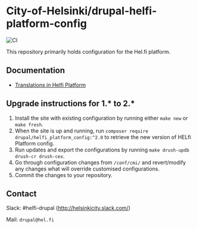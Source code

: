 # City-of-Helsinki/drupal-helfi-platform-config

![CI](https://github.com/City-of-Helsinki/drupal-helfi-platform-config/workflows/CI/badge.svg)

This repository primarily holds configuration for the Hel.fi platform.

## Documentation

- [Translations in Helfi Platform](documentation/translations.md)

## Upgrade instructions for 1.* to 2.*

1. Install the site with existing configuration by running either `make new` or `make fresh`.
2. When the site is up and running, run `composer require drupal/helfi_platform_config:^2.0` to retrieve the new version of HELfi Platform config.
3. Run updates and export the configurations by running `make drush-updb drush-cr drush-cex`.
4. Go through configuration changes from `/conf/cmi/` and revert/modify any changes what will override customised configurations.
5. Commit the changes to your repository.

## Contact

Slack: #helfi-drupal (http://helsinkicity.slack.com/)

Mail: `drupal@hel.fi`
